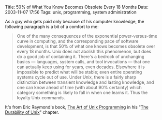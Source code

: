 Title: 50% of What You Know Becomes Obsolete Every 18 Months
Date: 2003-11-07 17:56
Tags: unix, programming, system administration

As a guy who gets paid only because of his computer knowledge, the
following paragraph is a bit of a comfort to me:

> One of the many consequences of the exponential power-versus-time
> curve in computing, and the corresponding pace of software
> development, is that 50% of what one knows becomes obsolete over every
> 18 months. Unix does not abolish this phenomenon, but does do a good
> job of containing it. There's a bedrock of unchanging basics —
> languages, system calls, and tool invocations — that one can actually
> keep using for years, even decades. Elsewhere it is impossible to
> predict what will be stable; even entire operating systems cycle out
> of use. Under Unix, there is a fairly sharp distinction between
> transient knowledge and lasting knowledge, and one can know ahead of
> time (with about 90% certainty) which category something is likely to
> fall in when one learns it. Thus the loyalty Unix commands.

It's from Eric Raymond's book, [The Art of Unix
Programming](http://www.catb.org/~esr/writings/taoup/html/index.html) in
his "[The Durability of
Unix](http://www.catb.org/~esr/writings/taoup/html/ch01s02.html)"
chapter.
